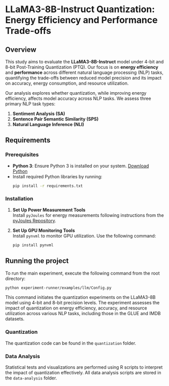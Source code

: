 # LLaMA3-8B-Instruct Quantization: Energy Efficiency and Performance Trade-offs

## Overview
This study aims to evaluate the **LLaMA3-8B-Instruct** model under 4-bit and 8-bit Post-Training Quantization (PTQ). Our focus is on **energy efficiency** and **performance** across different natural language processing (NLP) tasks, quantifying the trade-offs between reduced model precision and its impact on accuracy, energy consumption, and resource utilization.

Our analysis explores whether quantization, while improving energy efficiency, affects model accuracy across NLP tasks. We assess three primary NLP task types:
1. **Sentiment Analysis (SA)**
2. **Sentence Pair Semantic Similarity (SPS)**
3. **Natural Language Inference (NLI)**

## Requirements

### Prerequisites
- **Python 3**: Ensure Python 3 is installed on your system. [Download Python](https://www.python.org/downloads/)
- Install required Python libraries by running:
  ```bash
  pip install -r requirements.txt

### Installation 
1. **Set Up Power Measurement Tools**  
   Install `pyJoules` for energy measurements following instructions from the [pyJoules Repository](https://pypi.org/project/pyJoules/).

2. **Set Up GPU Monitoring Tools**  
   Install `pynvml` to monitor GPU utilization. Use the following command:
   ```bash
   pip install pynvml

## Running the project

To run the main experiment, execute the following command from the root directory:
   ```bash
   python experiment-runner/examples/llm/Config.py
   ```
This command initiates the quantization experiments on the LLaMA3-8B model using 4-bit and 8-bit precision levels. The experiment assesses the impact of quantization on energy efficiency, accuracy, and resource utilization across various NLP tasks, including those in the GLUE and IMDB datasets.

### Quantization
The quantization code can be found in the `quantization` folder.

### Data Analysis
Statistical tests and visualizations are performed using R scripts to interpret the impact of quantization effectively. All data analysis scripts are stored in the `data-analysis` folder.
